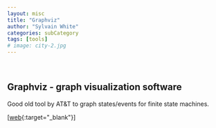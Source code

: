```yaml
---
layout: misc
title: "Graphviz"
author: "Sylvain White"
categories: subCategory
tags: [tools]
# image: city-2.jpg
---
```

<br/>

## Graphviz - graph visualization software

Good old tool by AT&T to graph states/events for finite state machines.

[[web](https://graphviz.gitlab.io/){:target="_blank"}]

